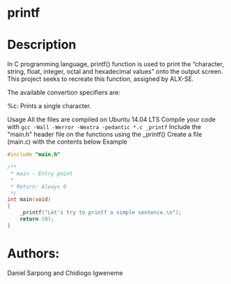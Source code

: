 # printf
# Description
In C programming language, printf() function is used to print the “character, string, float, integer, octal and hexadecimal values” onto the output screen.
This project seeks to recreate this function, assigned by ALX-SE.

The available convertion specifiers are:

%c: Prints a single character.

Usage
All the files are compiled on Ubuntu 14.04 LTS
Compile your code with `gcc -Wall -Werror -Wextra -pedantic *.c _printf`
Include the "main.h" header file on the functions using the _printf()
Create a file (main.c) with the contents below
Example
```c
#include "main.h"

/**
 * main - Entry point
 *
 * Return: Always 0
 */
int main(void)
{
    _printf("Let's try to printf a simple sentence.\n");
    return (0);
}
```

# Authors:
Daniel Sarpong and Chidiogo Igweneme